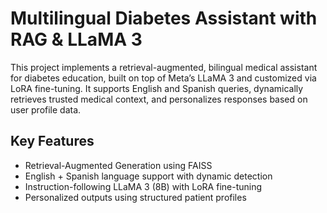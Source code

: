 # Multilingual Diabetes Assistant with RAG & LLaMA 3

This project implements a retrieval-augmented, bilingual medical assistant for diabetes education, built on top of Meta’s LLaMA 3 and customized via LoRA fine-tuning. It supports English and Spanish queries, dynamically retrieves trusted medical context, and personalizes responses based on user profile data.

## Key Features
- Retrieval-Augmented Generation using FAISS
- English + Spanish language support with dynamic detection
- Instruction-following LLaMA 3 (8B) with LoRA fine-tuning
- Personalized outputs using structured patient profiles

